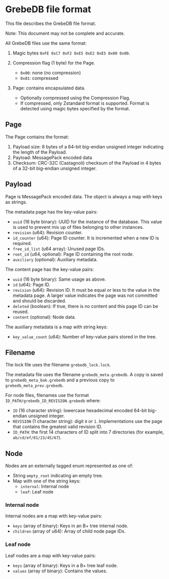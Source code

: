 # GrebeDB file format

This file describes the GrebeDB file format.

Note: This document may not be complete and accurate.

All GrebeDB files use the same format:

1. Magic bytes `0xFE 0xC7 0xF2 0xE5 0xE2 0xE5 0x00 0x00`.
2. Compression flag (1 byte) for the Page.

    * `0x00`: none (no compression)
    * `0x01`: compressed

3. Page: contains encapsulated data.

    * Optionally compressed using the Compression Flag.
    * If compressed, only Zstandard format is supported. Format is detected using magic bytes specified by the format.

## Page

The Page contains the format:

1. Payload size: 8 bytes of a 64-bit big-endian unsigned integer indicating the length of the Payload.
2. Payload: MessagePack encoded data
3. Checksum: CRC-32C (Castagnoli) checksum of the Payload in 4 bytes of a 32-bit big-endian unsigned integer.

## Payload

Page is MessagePack encoded data. The object is always a map with keys as strings.

The metadata page has the key-value pairs:

* `uuid` (16 byte binary): UUID for the instance of the database. This value is used to prevent mix up of files belonging to other instances.
* `revision` (u64): Revision counter.
* `id_counter` (u64): Page ID counter. It is incremented when a new ID is required.
* `free_id_list` (u64 array): Unused page IDs.
* `root_id` (u64, optional): Page ID containing the root node.
* `auxiliary` (optional): Auxiliary metadata.

The content page has the key-value pairs:

* `uuid` (16 byte binary): Same usage as above.
* `id` (u64): Page ID.
* `revision` (u64): Revision ID. It must be equal or less to the value in the metadata page. A larger value indicates the page was not committed and should be discarded.
* `deleted` (boolean): If true, there is no content and this page ID can be reused.
* `content` (optional): Node data.

The auxiliary metadata is a map with string keys:

* `key_value_count` (u64): Number of key-value pairs stored in the tree.

## Filename

The lock file uses the filename `grebedb_lock.lock`.

The metadata file uses the filename `grebedb_meta.grebedb`. A copy is saved to `grebedb_meta_bak.grebedb` and a previous copy to `grebedb_meta_prev.grebedb`.

For node files, filenames use the format `ID_PATH/grebedb_ID_REVISION.grebedb` where:

* `ID` (16 character string): lowercase hexadecimal encoded 64-bit big-endian unsigned integer.
* `REVISION` (1 character string): digit `0` or `1`. Implementations use the page that contains the greatest valid revision ID.
* `ID_PATH`: the first 14 characters of ID split into 7 directories (for example, `ab/cd/ef/01/23/45/67`).

## Node

Nodes are an externally tagged enum represented as one of:

* String `empty_root` indicating an empty tree.
* Map with one of the string keys:
  * `internal`: Internal node
  * `leaf`: Leaf node

### Internal node

Internal nodes are a map with key-value pairs:

* `keys` (array of binary): Keys in an B+ tree internal node.
* `children` (array of u64): Array of child node page IDs.

### Leaf node

Leaf nodes are a map with key-value pairs:

* `keys` (array of binary): Keys in a B+ tree leaf node.
* `values` (array of binary): Contains the values.
